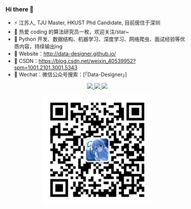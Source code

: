 ### Hi there 👋

<!--
**Data-Designer/Data-Designer** is a ✨ _special_ ✨ repository because its `README.md` (this file) appears on your GitHub profile.

Here are some ideas to get you started:

- 🔭 I’m currently working on ...
- 🌱 I’m currently learning ...
- 👯 I’m looking to collaborate on ...
- 🤔 I’m looking for help with ...
- 💬 Ask me about ...
- 📫 How to reach me: ...
- 😄 Pronouns: ...
- ⚡ Fun fact: ...
-->
- ⚡ 江苏人, TJU Master, HKUST Phd Candidate, 目前居住于深圳
- 🔭 热爱 coding 的算法研究员一枚，欢迎关注/star~
- 🌱 Python 开发、数据结构、机器学习、深度学习、网络爬虫、面试经验等优质内容，持续输出ing
- 🤔 Website：http://data-designer.github.io/
- 🌈 CSDN：https://blog.csdn.net/weixin_40539952?spm=1001.2101.3001.5343
- 👯 Wechat：微信公众号搜索：[「Data-Designer」]


<div>
<p align="center">
  <a href="https://github.com/Data-Designer">
  <img src="https://github-readme-stats.vercel.app/api?username=Data-Designer&show_icons=true&theme=default&hide=contribs,issues"/>
  </a> 
  <a href="https://github.com/Data-Designer">
  <img src="https://github-readme-stats.vercel.app/api/top-langs/?username=Data-Designer&layout=compact" />
  </a>
  <a href="https://github.com/Data-Designer">
  <img src="https://activity-graph.herokuapp.com/graph?username=Data-Designer&theme=react-dark" />
  </a>
</p>
</div>
<div align=center>
<img src="./img.jpg" alt="wechat" width="300" height="300" align="bottom" />
</div>
